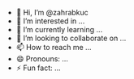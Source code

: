 - 👋 Hi, I’m @zahrabkuc
- 👀 I’m interested in ...
- 🌱 I’m currently learning ...
- 💞️ I’m looking to collaborate on ...
- 📫 How to reach me ...
- 😄 Pronouns: ...
- ⚡ Fun fact: ...

<!---
zahrabkuc/zahrabkuc is a ✨ special ✨ repository because its `README.md` (this file) appears on your GitHub profile.
You can click the Preview link to take a look at your changes.
--->
